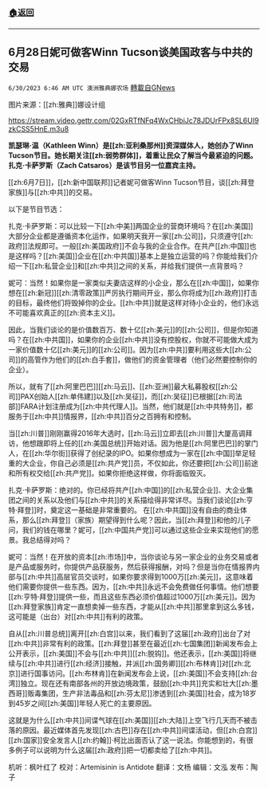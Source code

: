 ###  [:house:返回](README.md)
---


## 6月28日妮可做客Winn Tucson谈美国政客与中共的交易
`6/30/2023 6:46 AM UTC 澳洲雅典娜农场` [轉載自GNews](https://gnews.org/articles/1425535)

图片来源：[[zh:雅典]]娜设计组
  
https://stream.video.gettr.com/02GxRTfNFq4WxCHbiJc78JDUrFPx8SL6UI9zkCSS5HnE.m3u8  

**凯瑟琳·温（Kathleen Winn）是[[zh:亚利桑那州]]资深媒体人，她创办了Winn Tucson节目。她长期关注[[zh:弱势群体]]，着重让民众了解当今最紧迫的问题。扎克·卡萨罗斯（Zach Catsaros）是该节目另一位嘉宾主持。**  

[[zh:6月7日]]，[[zh:新中国联邦]]记者妮可做客Winn Tucson节目，谈[[zh:拜登家族]]与[[zh:中共]]的交易。

以下是节目节选：  

扎克·卡萨罗斯：可以比较一下[[zh:中美]]两国企业的营商环境吗？在[[zh:美国]]大部分企业都是遵循资本化运作，如果明天我开一家[[zh:公司]]，只须遵守[[zh:政府]]法规即可。一般[[zh:美国政府]]不会与我的企业合作。在共产[[zh:中国]]也是这样吗？[[zh:美国]]企业在[[zh:中共国]]基本上是独立运营的吗？你能给我们介绍一下[[zh:私营企业]]和[[zh:中共]]之间的关系，并给我们提供一点背景吗？  

妮可：当然！如果你是一家类似夫妻店这样的小企业，那么在[[zh:中国]]，如果你想在[[zh:新冠]][[zh:清零政策]]严厉执行期间开业，那么你将成为[[zh:政府]]打击的目标，最终他们将毁掉你的企业。[[zh:中共]]就是这样对待小企业的，他们永远不可能喜欢真正的[[zh:资本主义]]。  

因此，当我们谈论的是价值数百万、数十亿[[zh:美元]]的[[zh:公司]]，但是你知道吗？在[[zh:中共国]]，如果你的企业[[zh:中共]]没有控股权，你就不可能做大成为一家价值数十亿[[zh:美元]]的[[zh:公司]]。因为[[zh:中共]]要利用这些大[[zh:公司]]的高管作为他们的[[zh:白手套]]，做他们的资金管理者（他们必然要控制你的企业）。  

所以，就有了[[zh:阿里巴巴]][[zh:马云]]、[[zh:亚洲]]最大私募股权[[zh:公司]]PAX创始人[[zh:单伟建]]以及[[zh:吴征]]，而[[zh:吴征]]已根据[[zh:司法部]]FARA计划注册成为[[zh:中共代理人]]。当然，他们就是[[zh:中共特务]]，都服务于[[zh:中共]]情报界，[[zh:中共]]百分之百拥有和控制。   

当[[zh:川普]]刚刚赢得2016年大选时，[[zh:马云]]立即去[[zh:川普]]大厦高调拜访，他想跟即将上任的[[zh:美国总统]]开始对话。因为他是[[zh:阿里巴巴]]的掌门人，在[[zh:华尔街]]获得了创纪录的IPO。如果你想成为一家在[[zh:中国]]举足轻重的大企业，你自己必须是[[zh:共产党]]员，不仅如此，你还要把[[zh:公司]]前途和所有权交给[[zh:共产党]]。如果你拒绝这样做，你将面临毁灭。  

扎克·卡萨罗斯：绝对的。你已经将共产[[zh:中国]]的[[zh:私营企业]]、大企业集团之间的关系以及他们与[[zh:中共]]的关系描绘得非常详尽。当我们谈论[[zh:亨特·拜登]]时，奠定这一基础是非常重要的。
在[[zh:中共国]]没有自由的商业体系，那么[[zh:拜登]]（家族）期望得到什么呢？因此，当[[zh:拜登]]和他的儿子问，我们的钱在哪里？妮可，[[zh:中国共产党]]可以通过这些企业来实现他们的愿景。我总结得对吗？   

妮可：当然！在开放的资本[[zh:市场]]中，当你谈论与另一家企业的业务交易或者是产品或服务时，你提供产品获服务，然后获得报酬，对吗？但是当你在情报界内部与[[zh:中共]]高层官员交谈时，如果你要求得到1000万[[zh:美元]]，这意味着他们需要你提供一些东西。因为，[[zh:中共]]永远不会免费做任何事情。他们想要[[zh:亨特·拜登]]提供一些，而且这些东西必须价值超过1000万[[zh:美元]]。因为[[zh:拜登家族]]肯定一直想卖掉一些东西，才能从[[zh:中共]]那里拿到这么多钱，这可能是（出台）对[[zh:中共]]有利的政策。  

自从[[zh:川普总统]]离开[[zh:白宫]]以来，我们看到了这届[[zh:政府]]出台了对[[zh:中共]]非常有利的政策。[[zh:拜登]]甚至在最近[[zh:七国集团]]新闻发布会上公开表示，[[zh:美国]]不会与[[zh:中共]][[zh:脱钩]]。他还表示，[[zh:美国]]将继续与[[zh:中共]]进行[[zh:经济]]接触，并派[[zh:国务卿]][[zh:布林肯]]对[[zh:北京]]进行国事访问。[[zh:布林肯]]在新闻发布会上说，[[zh:美国]]不会支持[[zh:台湾]]独立。现在还有南部各州的开放边境政策，鼓励[[zh:中共]]充实和壮大[[zh:墨西哥]]贩毒集团，生产非法毒品和[[zh:芬太尼]]渗透到[[zh:美国]]社会，成为18岁到45岁之间[[zh:美国]]年轻人死亡的主要原因。  

这就是为什么[[zh:中共]]间谍气球在[[zh:美国]][[zh:大陆]]上空飞行几天而不被击落的原因。最近媒体首先发现[[zh:古巴]]存在[[zh:中共]]间谍活动，但[[zh:白宫]][[zh:国家]]安全发言人[[zh:约翰]]·柯比出面否认了这一说法。你能想到的，有很多例子可以说明为什么这届[[zh:政府]]把一切都卖给了[[zh:中共]]。  

机听：枫叶红了  校对：Artemisinin is Antidote 翻译：文杨   编辑：文泓   发布：陶子


